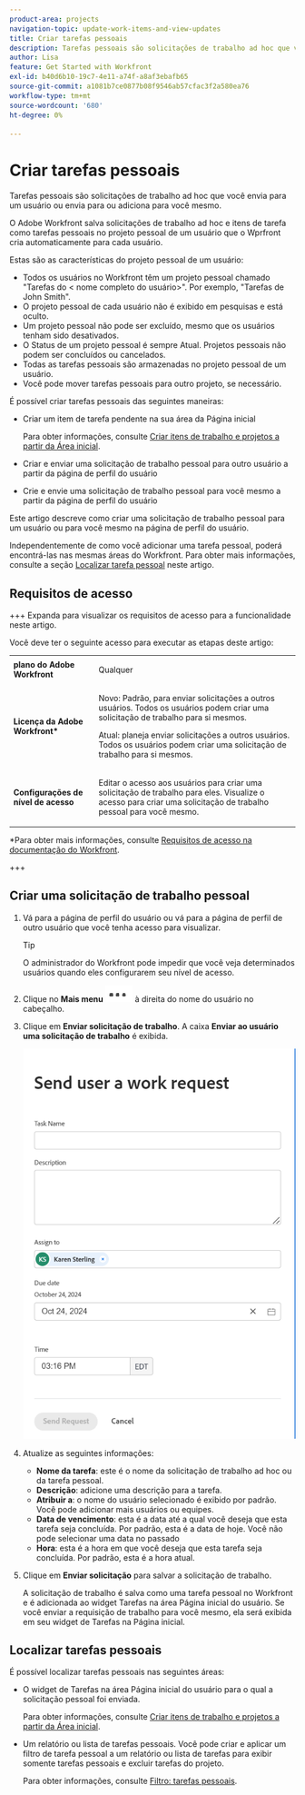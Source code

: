 ```yaml
---
product-area: projects
navigation-topic: update-work-items-and-view-updates
title: Criar tarefas pessoais
description: Tarefas pessoais são solicitações de trabalho ad hoc que você envia para um usuário, para você mesmo ou itens de tarefa pendentes que você cria para você mesmo na sua área da Página inicial. O Workfront salva solicitações de trabalho ad hoc e itens de tarefa como tarefas pessoais.
author: Lisa
feature: Get Started with Workfront
exl-id: b40d6b10-19c7-4e11-a74f-a8af3ebafb65
source-git-commit: a1081b7ce0877b08f9546ab57cfac3f2a580ea76
workflow-type: tm+mt
source-wordcount: '680'
ht-degree: 0%

---
```


# Criar tarefas pessoais

<!--Audited: 10/2024-->

Tarefas pessoais são solicitações de trabalho ad hoc que você envia para um usuário ou envia para ou adiciona para você mesmo.

O Adobe Workfront salva solicitações de trabalho ad hoc e itens de tarefa como tarefas pessoais no projeto pessoal de um usuário que o Wprfront cria automaticamente para cada usuário.

Estas são as características do projeto pessoal de um usuário:

* Todos os usuários no Workfront têm um projeto pessoal chamado &quot;Tarefas do &lt; nome completo do usuário>&quot;. Por exemplo, &quot;Tarefas de John Smith&quot;.
* O projeto pessoal de cada usuário não é exibido em pesquisas e está oculto.
* Um projeto pessoal não pode ser excluído, mesmo que os usuários tenham sido desativados.
* O Status de um projeto pessoal é sempre Atual. Projetos pessoais não podem ser concluídos ou cancelados.
* Todas as tarefas pessoais são armazenadas no projeto pessoal de um usuário.
* Você pode mover tarefas pessoais para outro projeto, se necessário.

É possível criar tarefas pessoais das seguintes maneiras:

* Criar um item de tarefa pendente na sua área da Página inicial

  Para obter informações, consulte [Criar itens de trabalho e projetos a partir da Área inicial](/help/quicksilver/workfront-basics/using-home/using-the-home-area/create-work-items-in-home.md).

* Criar e enviar uma solicitação de trabalho pessoal para outro usuário a partir da página de perfil do usuário
* Crie e envie uma solicitação de trabalho pessoal para você mesmo a partir da página de perfil do usuário

Este artigo descreve como criar uma solicitação de trabalho pessoal para um usuário ou para você mesmo na página de perfil do usuário.

Independentemente de como você adicionar uma tarefa pessoal, poderá encontrá-las nas mesmas áreas do Workfront. Para obter mais informações, consulte a seção [Localizar tarefa pessoal](#locate-personal-tasks) neste artigo.

## Requisitos de acesso

+++ Expanda para visualizar os requisitos de acesso para a funcionalidade neste artigo.

Você deve ter o seguinte acesso para executar as etapas deste artigo:

<table style="table-layout:auto"> 
 <col> 
 </col> 
 <col> 
 </col> 
 <tbody> 
  <tr> 
   <td role="rowheader"><strong>plano do Adobe Workfront</strong></td> 
   <td> <p>Qualquer</p> </td> 
  </tr> 
  <tr> 
   <td role="rowheader"><strong>Licença da Adobe Workfront*</strong></td> 
   <td> 
   <p>Novo: Padrão, para enviar solicitações a outros usuários. Todos os usuários podem criar uma solicitação de trabalho para si mesmos.</p> 
   <p>Atual: planeja enviar solicitações a outros usuários. Todos os usuários podem criar uma solicitação de trabalho para si mesmos.</p>
    </td> 
  </tr> 
  <tr> 
   <td role="rowheader"><strong>Configurações de nível de acesso</strong></td> 
   <td> <p>Editar o acesso aos usuários para criar uma solicitação de trabalho para eles. Visualize o acesso para criar uma solicitação de trabalho pessoal para você mesmo. </p>
   </td> 
  </tr>

</tbody> 
</table>

*Para obter mais informações, consulte [Requisitos de acesso na documentação do Workfront](/help/quicksilver/administration-and-setup/add-users/access-levels-and-object-permissions/access-level-requirements-in-documentation.md).

+++


## Criar uma solicitação de trabalho pessoal

1. Vá para a página de perfil do usuário ou vá para a página de perfil de outro usuário que você tenha acesso para visualizar.

   >[!TIP]
   >
   >O administrador do Workfront pode impedir que você veja determinados usuários quando eles configurarem seu nível de acesso.

1. Clique no **Mais menu** ![](assets/more-menu.png) à direita do nome do usuário no cabeçalho.
1. Clique em **Enviar solicitação de trabalho**.
A caixa **Enviar ao usuário uma solicitação de trabalho** é exibida.

   ![](assets/personal-task-box.png)
1. Atualize as seguintes informações:

   * **Nome da tarefa**: este é o nome da solicitação de trabalho ad hoc ou da tarefa pessoal.
   * **Descrição**: adicione uma descrição para a tarefa.
   * **Atribuir a**: o nome do usuário selecionado é exibido por padrão. Você pode adicionar mais usuários ou equipes.
   * **Data de vencimento**: esta é a data até a qual você deseja que esta tarefa seja concluída. Por padrão, esta é a data de hoje. Você não pode selecionar uma data no passado
   * **Hora**: esta é a hora em que você deseja que esta tarefa seja concluída. Por padrão, esta é a hora atual.

1. Clique em **Enviar solicitação** para salvar a solicitação de trabalho.

   A solicitação de trabalho é salva como uma tarefa pessoal no Workfront e é adicionada ao widget Tarefas na área Página inicial do usuário. Se você enviar a requisição de trabalho para você mesmo, ela será exibida em seu widget de Tarefas na Página inicial.


## Localizar tarefas pessoais

É possível localizar tarefas pessoais nas seguintes áreas:

* O widget de Tarefas na área Página inicial do usuário para o qual a solicitação pessoal foi enviada.

  Para obter informações, consulte [Criar itens de trabalho e projetos a partir da Área inicial](/help/quicksilver/workfront-basics/using-home/using-the-home-area/create-work-items-in-home.md).

* Um relatório ou lista de tarefas pessoais. Você pode criar e aplicar um filtro de tarefa pessoal a um relatório ou lista de tarefas para exibir somente tarefas pessoais e excluir tarefas do projeto.

  Para obter informações, consulte [Filtro: tarefas pessoais](/help/quicksilver/reports-and-dashboards/reports/custom-view-filter-grouping-samples/filter-personal-tasks.md).
